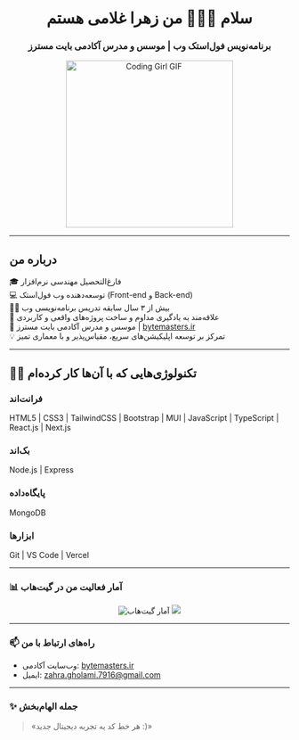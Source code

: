 <h1 align="center">سلام 👩🏻‍💻 من زهرا غلامی هستم</h1>
<h3 align="center">برنامه‌نویس فول‌استک وب | موسس و مدرس آکادمی بایت مسترز</h3>

<p align="center">
  <img src="https://media.giphy.com/media/qgQUggAC3Pfv687qPC/giphy.gif" width="300" alt="Coding Girl GIF" />
</p>

---

## درباره من

🎓 فارغ‌التحصیل مهندسی نرم‌افزار  
💻 توسعه‌دهنده وب فول‌استک (Front-end و Back-end)  
👩‍🏫 بیش از ۳ سال سابقه تدریس برنامه‌نویسی وب  
🚀 علاقه‌مند به یادگیری مداوم و ساخت پروژه‌های واقعی و کاربردی  
🏫 موسس و مدرس آکادمی بایت مسترز | [bytemasters.ir](https://bytemasters.ir)  
💡 تمرکز بر توسعه اپلیکیشن‌های سریع، مقیاس‌پذیر و با معماری تمیز

---

## 👩‍🎨 تکنولوژی‌هایی که با آن‌ها کار کرده‌ام

### فرانت‌اند
HTML5 | CSS3 | TailwindCSS | Bootstrap | MUI | JavaScript | TypeScript | React.js | Next.js

### بک‌اند
Node.js | Express

### پایگاه‌داده
MongoDB

### ابزارها
Git | VS Code | Vercel

---

### 📊 آمار فعالیت من در گیت‌هاب

<p align="center">
  <img src="https://github-readme-stats.vercel.app/api?username=ZahraGholami7779&show_icons=true&theme=radical" alt="آمار گیت‌هاب " />
  <img src="https://github-readme-stats.vercel.app/api/top-langs/?username=ZahraGholami7779&layout=compact&theme=radical" />
</p>

---

### 📫 راه‌های ارتباط با من

- وب‌سایت آکادمی: [bytemasters.ir](https://bytemasters.ir)  
- ایمیل: [zahra.gholami.7916@gmail.com](mailto:zahra.gholami.7916@gmail.com)

---

### ✨ جمله الهام‌بخش

> «هر خط کد یه تجربه دیجیتال جدید :)»
